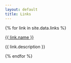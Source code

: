 ```yaml
---
layout: default
title: Links
---
```

{% for link in site.data.links %}
<div class="post">
<a href="{{ link.url }}">{{ link.name }}</a>
<p>{{ link.description }}</p>
</div>
{% endfor %}
